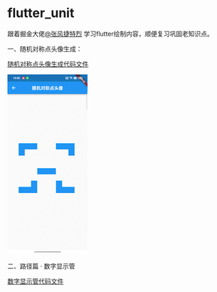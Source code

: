 # flutter_unit

跟着掘金大佬[@张风捷特烈](https://juejin.cn/user/149189281194766)
学习flutter绘制内容，顺便复习巩固老知识点。

一、随机对称点头像生成：

[随机对称点头像生成代码文件](lib/random_symmetry_point)

<left><img src="md_assets/2_1677052315_AdobeExpress.gif" width = "" height = ""></left>


二、路径篇 · 数字显示管

[数字显示管代码文件](lib/digital_display_tube)